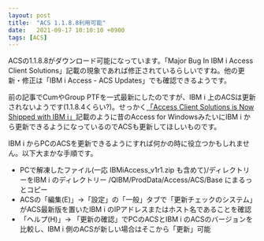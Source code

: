 ```yaml
---
layout: post
title:  "ACS 1.1.8.8利用可能"
date:   2021-09-17 10:10:10 +0900
tags: [ACS]
---
```

ACSの1.1.8.8がダウンロード可能になっています。「Major Bug In IBM i Access Client Solutions」記載の現象であれば修正されているらしいですね。他の更新・修正は「IBM i Access - ACS Updates」でも確認できるようです。

前の記事でCumやGroup PTFを一式最新にしたのですが、IBM i 上のACSは更新されないようです(1.1.8.4くらい?)。せっかく[「Access Client Solutions is Now Shipped with IBM i」](https://techchannel.com/SMB/02/2020/acs-shipped-with-ibm-i)記載のように昔のAccess for WindowsみたいにIBM i から更新できるようになっているのでACSも更新してほしいものです。

IBM i からPCのACSを更新できるようにすれば何かの時に役立つかもしれません。以下大まかな手順です。

* PCで解凍したファイル(一応 IBMiAccess_v1r1.zip も含めて)/ディレクトリーをIBM i のディレクトリー /QIBM/ProdData/Access/ACS/Base にまるっとコピー
* ACSの「編集(E)」→「設定」の「一般」タブで「更新チェックのシステム」がACS最新版を置いたIBM i のIPアドレスまたはホスト名であることを確認
* 「ヘルプ(H)」→	「更新の確認」でPCのACSとIBM i のACSのバージョンを比較し、IBM i 側のACSが新しい場合はそこから「更新」可能
